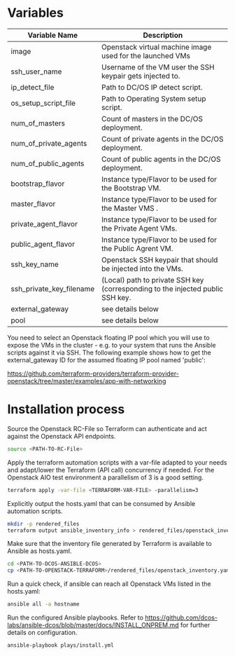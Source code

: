 # Variables

|Variable Name              |Description                                                                        |
|---------------------------|-----------------------------------------------------------------------------------|
|image                      | Openstack virtual machine image used for the launched VMs                         |
|ssh_user_name              | Username of the VM user the SSH keypair gets injected to.                         |
|ip_detect_file             | Path to DC/OS IP detect script.                                                   |
|os_setup_script_file       | Path to Operating System setup script.                                            |
|num_of_masters             | Count of masters in the DC/OS deployment.                                         |
|num_of_private_agents      | Count of private agents in the DC/OS deployment.                                  |
|num_of_public_agents       | Count of public agents in the DC/OS deployment.                                   |
|bootstrap_flavor           | Instance type/Flavor to be used for the Bootstrap VM.                             |
|master_flavor              | Instance type/Flavor to be used for the Master VMS .                              |
|private_agent_flavor       | Instance type/Flavor to be used for the Private Agent VMs.                        |
|public_agent_flavor        | Instance type/Flavor to be used for the Public Agrent VM.                         |
|ssh_key_name               | Openstack SSH keypair that should be injected into the VMs.                       |
|ssh_private_key_filename   | (Local) path to private SSH key (corresponding to the injected public SSH key.    |
|external_gateway           | see details below                                                                 |
|pool                       | see details below                                                                 |

You need to select an Openstack floating IP pool which you will use to expose the VMs in the cluster - e.g. to your system that runs
the Ansible scripts against it via SSH. The following example shows how to get the external_gateway ID for the assumed floating IP
pool named 'public':

https://github.com/terraform-providers/terraform-provider-openstack/tree/master/examples/app-with-networking


# Installation process

Source the Openstack RC-File so Terraform can authenticate and act against the Openstack API endpoints.

``` bash
source <PATH-TO-RC-File>
```

Apply the terraform automation scripts with a var-file adapted to your needs and adapt/lower the Terraform (API call) concurrency if needed.
For the Openstack AIO test environment a parallelism of 3 is a good setting.

``` bash
terraform apply -var-file <TERRAFORM-VAR-FILE> -parallelism=3
``` 

Explicitly output the hosts.yaml that can be consumed by Ansible automation scripts.

``` bash
mkdir -p rendered_files
terraform output ansible_inventory_info > rendered_files/openstack_inventory.yaml
```

Make sure that the inventory file generated by Terraform is available to Ansible as hosts.yaml.

``` bash
cd <PATH-TO-DCOS-ANSIBLE-DCOS>
cp <PATH-TO-OPENSTACK-TERRAFORM>/rendered_files/openstack_inventory.yaml hosts.yaml
```

Run a quick check, if ansible can reach all Openstack VMs listed in the hosts.yaml:

``` bash
ansible all -a hostname
```

Run the configured Ansible playbooks.
Refer to https://github.com/dcos-labs/ansible-dcos/blob/master/docs/INSTALL_ONPREM.md for further details on configuration.

``` bash
ansible-playbook plays/install.yml
```

